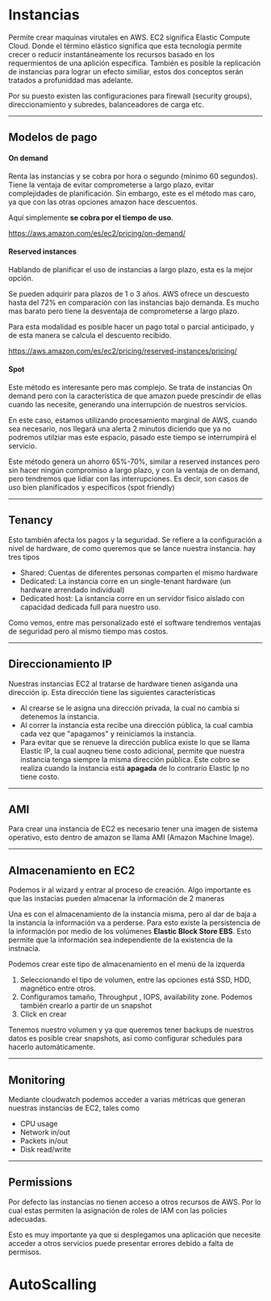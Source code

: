 # Instancias

Permite crear maquinas virutales en AWS. EC2 significa Elastic Compute Cloud. Donde el término elástico significa que esta tecnología permite crecer o reducir instantáneamente los recursos basado en los requermientos de una aplición específica. También es posible la replicación de instancias para lograr un efecto similiar, estos dos conceptos serán tratados a profuniddad mas adelante.

Por su puesto existen las configuraciones para firewall (security groups), direccionamiento y subredes, balanceadores de carga etc.

---

## Modelos de pago


#### On demand

Renta las instancias y se cobra por hora o segundo (mínimo 60 segundos). Tiene la ventaja de evitar comprometerse a largo plazo, evitar complejidades de planificación. Sin embargo, este es el método mas caro, ya que con las otras opciones amazon hace descuentos.

Aquí simplemente **se cobra por el tiempo de uso**.

https://aws.amazon.com/es/ec2/pricing/on-demand/

#### Reserved instances

Hablando de planificar el uso de instancias a largo plazo, esta es la mejor opción. 

Se pueden adquirir para plazos de 1 o 3 años. AWS ofrece un descuesto hasta del 72% en comparación con las instancias bajo demanda. Es mucho mas barato pero tiene la desventaja de comprometerse a largo plazo.

Para esta modalidad es posible hacer un pago total o parcial anticipado, y de esta manera se calcula el descuento recibido.

https://aws.amazon.com/es/ec2/pricing/reserved-instances/pricing/

#### Spot

Este método es interesante pero mas complejo. Se trata de instancias On demand pero con la característica de que amazon puede prescindir de ellas cuando las necesite, generando una interrupción de nuestros servicios. 

En este caso, estamos utilizando procesamiento marginal de AWS, cuando sea necesario, nos llegará una alerta 2 minutos diciendo que ya no podremos utilziar mas este espacio, pasado este tiempo se interrumpirá el servicio.

Este método genera un ahorro 65%-70%, similar a reserved instances pero sin hacer ningún compromiso a largo plazo, y con la ventaja de on demand, pero tendremos que lidiar con las interrupciones. Es decir, son casos de uso bien planificados y específicos (spot friendly)

---

## Tenancy

Esto también afecta los pagos y la seguridad. Se refiere a la configuración a nivel de hardware, de como queremos que se lance nuestra instancia. hay tres tipos

- Shared: Cuentas de diferentes personas comparten el mismo hardware
- Dedicated: La instancia corre en un single-tenant hardware (un hardware arrendado individual)
- Dedicated host: La isntancia corre en un servidor fisico aislado con capacidad dedicada full para nuestro uso.

Como vemos, entre mas personalizado esté el software tendremos ventajas de seguridad pero al mismo tiempo mas costos.

---

## Direccionamiento IP

Nuestras instancias EC2 al tratarse de hardware tienen asiganda una dirección ip. Esta dirección tiene las siguientes características 

- Al crearse se le asigna una dirección privada, la cual no cambia si detenemos la instancia.
- Al correr la instancia esta recibe una dirección pública, la cual cambia cada vez que "apagamos" y reiniciamos la instancia.
- Para evitar que se renueve la dirección publica existe lo que se llama Elastic IP, la cual auqneu tiene costo adicional, permite que nuestra instancia tenga siempre la misma dirección pública. Este cobro se realiza cuando la instancia está **apagada** de lo contrario Elastic Ip no tiene costo.

---

## AMI

Para crear una instancia de EC2 es necesario tener una imagen de sistema operativo, esto dentro de amazon se llama AMI (Amazon Machine Image).

---

## Almacenamiento en EC2

Podemos ir al wizard y entrar al proceso de creación. Algo importante es que las instacias pueden almacenar la información de 2 maneras

Una es con el almacenamiento de la instancia misma, pero al dar de baja a la instancia la información va a perderse. Para esto existe la persistencia de la información por medio de los volúmenes **Elastic Block Store EBS**. Esto permite que la información sea independiente de la existencia de la instnacia.

Podemos crear este tipo de almacenamiento en el menú de la izquerda

1. Seleccionando el tipo de volumen, entre las opciones está SSD, HDD, magnético entre otros.
2. Configuramos tamaño, Throughput , IOPS, availability zone. Podemos también crearlo a partir de un snapshot
3. Click en crear

Tenemos nuestro volumen y ya que queremos tener backups de nuestros datos es posible crear snapshots, así como configurar schedules para hacerlo automáticamente.

---

## Monitoring

Mediante cloudwatch podemos acceder a varias métricas que generan nuestras instancias de EC2, tales como 

- CPU usage
- Network in/out
- Packets in/out
- Disk read/write

---

## Permissions

Por defecto las instancias no tienen acceso a otros recursos de AWS. Por lo cual estas permiten la asignación de roles de IAM con las policies adecuadas.

Esto es muy importante ya que si desplegamos una aplicación que necesite acceder a otros servicios puede presentar errores debido a falta de permisos.

# AutoScalling